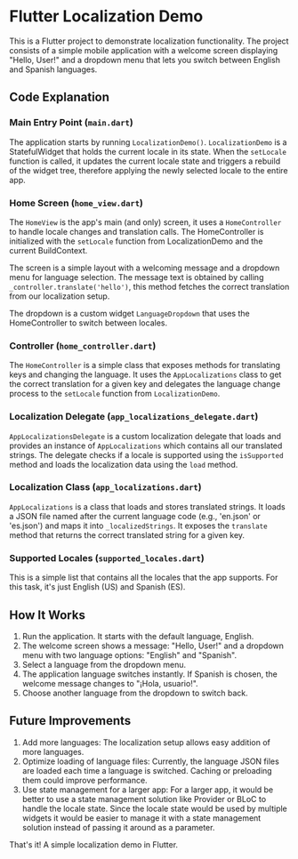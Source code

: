 # Flutter Localization Demo

This is a Flutter project to demonstrate localization functionality. The project consists of a simple mobile application with a welcome screen displaying "Hello, User!" and a dropdown menu that lets you switch between English and Spanish languages.

## Code Explanation

### Main Entry Point (`main.dart`)

The application starts by running `LocalizationDemo()`. `LocalizationDemo` is a StatefulWidget that holds the current locale in its state. When the `setLocale` function is called, it updates the current locale state and triggers a rebuild of the widget tree, therefore applying the newly selected locale to the entire app.

### Home Screen (`home_view.dart`)

The `HomeView` is the app's main (and only) screen, it uses a `HomeController` to handle locale changes and translation calls. The HomeController is initialized with the `setLocale` function from LocalizationDemo and the current BuildContext.

The screen is a simple layout with a welcoming message and a dropdown menu for language selection. The message text is obtained by calling `_controller.translate('hello')`, this method fetches the correct translation from our localization setup.

The dropdown is a custom widget `LanguageDropdown` that uses the HomeController to switch between locales.

### Controller (`home_controller.dart`)

The `HomeController` is a simple class that exposes methods for translating keys and changing the language. It uses the `AppLocalizations` class to get the correct translation for a given key and delegates the language change process to the `setLocale` function from `LocalizationDemo`.

### Localization Delegate (`app_localizations_delegate.dart`)

`AppLocalizationsDelegate` is a custom localization delegate that loads and provides an instance of `AppLocalizations` which contains all our translated strings. The delegate checks if a locale is supported using the `isSupported` method and loads the localization data using the `load` method.

### Localization Class (`app_localizations.dart`)

`AppLocalizations` is a class that loads and stores translated strings. It loads a JSON file named after the current language code (e.g., 'en.json' or 'es.json') and maps it into `_localizedStrings`. It exposes the `translate` method that returns the correct translated string for a given key.

### Supported Locales (`supported_locales.dart`)

This is a simple list that contains all the locales that the app supports. For this task, it's just English (US) and Spanish (ES).

## How It Works

1. Run the application. It starts with the default language, English.
2. The welcome screen shows a message: "Hello, User!" and a dropdown menu with two language options: "English" and "Spanish".
3. Select a language from the dropdown menu.
4. The application language switches instantly. If Spanish is chosen, the welcome message changes to "¡Hola, usuario!".
5. Choose another language from the dropdown to switch back.

## Future Improvements

1. Add more languages: The localization setup allows easy addition of more languages.
2. Optimize loading of language files: Currently, the language JSON files are loaded each time a language is switched. Caching or preloading them could improve performance.
3. Use state management for a larger app: For a larger app, it would be better to use a state management solution like Provider or BLoC to handle the locale state. Since the locale state would be used by multiple widgets it would be easier to manage it with a state management solution instead of passing it around as a parameter.

That's it! A simple localization demo in Flutter.
